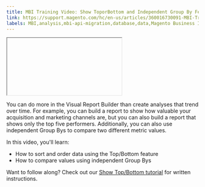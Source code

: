 ```yaml
---
title: MBI Training Video: Show ToporBottom and Independent Group By Features
link: https://support.magento.com/hc/en-us/articles/360016730091-MBI-Training-Video-Show-Top-Bottom-and-Independent-Group-By-Features
labels: MBI,analysis,mbi-api-migration,database,data,Magento Business Intelligence,how to,reports
---
```


<p><iframe></iframe></p>
<p>You can do more in the Visual Report Builder than create analyses that trend over time. For example, you can build a report to show how valuable your acquisition and marketing channels are, but you can also build a report that shows only the top five performers. Additionally, you can also use independent Group Bys to compare two different metric values.</p>
<p>In this video, you'll learn:</p>
<ul>
<li>How to sort and order data using the Top/Bottom feature</li>
<li>How to compare values using independent Group Bys</li>
</ul>
<p>Want to follow along? Check out our <a href="https://support.magento.com/hc/en-us/articles/360016504932">Show Top/Bottom tutorial</a> for written instructions.</p>